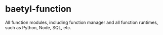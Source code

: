 # baetyl-function
All function modules, including function manager and all function runtimes, such as Python, Node, SQL, etc.
